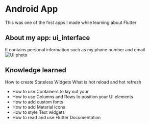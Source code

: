 # Android App  
This was one of the first apps I made while learning about Flutter
## About my app: ui_interface
It contains personal information such as my phone number and email
![UI photo](https://photos.app.goo.gl/PtVg2f8y8o5hFkwY9)
## Knowledge learned
How to create Stateless Widgets
What is hot reload and hot refresh
- How to use Containers to lay out your 
- How to use Columns and Rows to position your UI elements
- How to add custom fonts
- How to add Material icons
- How to style Text widgets
- How to read and use Flutter Documentation


